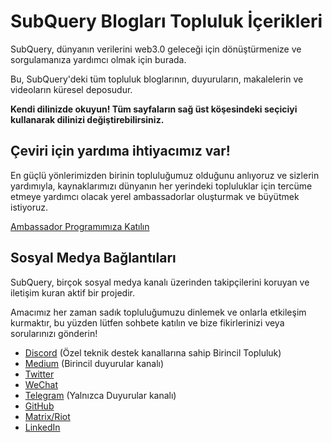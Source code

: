 # SubQuery Blogları Topluluk İçerikleri

SubQuery, dünyanın verilerini web3.0 geleceği için dönüştürmenize ve sorgulamanıza yardımcı olmak için burada.

Bu, SubQuery'deki tüm topluluk bloglarının, duyuruların, makalelerin ve videoların küresel deposudur.

**Kendi dilinizde okuyun! Tüm sayfaların sağ üst köşesindeki seçiciyi kullanarak dilinizi değiştirebilirsiniz.**

## Çeviri için yardıma ihtiyacımız var!

En güçlü yönlerimizden birinin topluluğumuz olduğunu anlıyoruz ve sizlerin yardımıyla, kaynaklarımızı dünyanın her yerindeki topluluklar için tercüme etmeye yardımcı olacak yerel ambassadorlar oluşturmak ve büyütmek istiyoruz.

[Ambassador Programımıza Katılın](https://doc.subquery.network/miscellaneous/ambassadors.html)

## Sosyal Medya Bağlantıları

SubQuery, birçok sosyal medya kanalı üzerinden takipçilerini koruyan ve iletişim kuran aktif bir projedir.

Amacımız her zaman sadık topluluğumuzu dinlemek ve onlarla etkileşim kurmaktır, bu yüzden lütfen sohbete katılın ve bize fikirlerinizi veya sorularınızı gönderin!

- [Discord](https://discord.com/invite/78zg8aBSMG) (Özel teknik destek kanallarına sahip Birincil Topluluk)
- [Medium](https://subquery.medium.com) (Birincil duyurular kanalı)
- [Twitter](https://twitter.com/subquerynetwork)
- [WeChat]()
- [Telegram](https://t.me/subquerynetwork) (Yalnızca Duyurular kanalı)
- [GitHub](https://github.com/SubQuery/subql)
- [Matrix/Riot](https://matrix.to/#/#subquery:matrix.org)
- [LinkedIn](https://www.linkedin.com/company/subquery)
